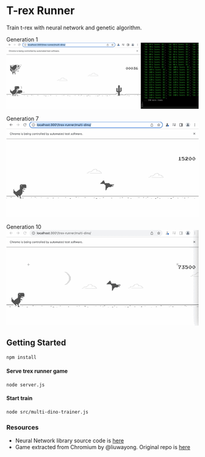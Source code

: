 # T-rex Runner 
Train t-rex with neural network and genetic algorithm.

Generation 1
![](/gif/generation1-start.gif)

Generation 7
![](/gif/generation7.gif)

Generation 10
![](/gif/generation10.gif)


## Getting Started
```
npm install
```

#### Serve trex runner game
```
node server.js
```

#### Start train
```
node src/multi-dino-trainer.js
```


### Resources
- Neural Network library source code is [here](https://github.com/CodingTrain/Toy-Neural-Network-JS)
- Game extracted from Chromium by @liuwayong.  Original repo is [here](https://github.com/CodingTrain/Toy-Neural-Network-JS)